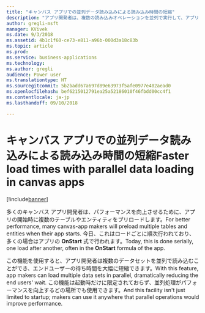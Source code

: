 ```yaml
---
title: "キャンバス アプリでの並列データ読み込みによる読み込み時間の短縮"
description: "アプリ開発者は、複数の読み込みオペレーションを並列で実行して、アプリ ユーザーの全体的な待ち時間を短縮できます。"
author: gregli-msft
manager: KVivek
ms.date: 9/3/2018
ms.assetid: 4b1c1f60-ce73-e811-a96b-000d3a18c83b
ms.topic: article
ms.prod: 
ms.service: business-applications
ms.technology: 
ms.author: gregli
audience: Power user
ms.translationtype: HT
ms.sourcegitcommit: 5b2badd67a697d89e63973f5afe0977e402aead0
ms.openlocfilehash: bef6215012791ea25a52186010f46fbdd00cc4f1
ms.contentlocale: ja-jp
ms.lasthandoff: 09/10/2018

---
```

# <a name="faster-load-times-with-parallel-data-loading-in-canvas-apps"></a><span data-ttu-id="6b377-103">キャンバス アプリでの並列データ読み込みによる読み込み時間の短縮</span><span class="sxs-lookup"><span data-stu-id="6b377-103">Faster load times with parallel data loading in canvas apps</span></span>


[!include[banner](../../includes/banner.md)]

<span data-ttu-id="6b377-104">多くのキャンバス アプリ開発者は、パフォーマンスを向上させるために、アプリの開始時に複数のテーブルやエンティティをプリロードします。</span><span class="sxs-lookup"><span data-stu-id="6b377-104">For better performance, many canvas-app makers will preload multiple tables and entities when their app starts.</span></span> <span data-ttu-id="6b377-105">今日、これはロードごとに順次行われており、多くの場合はアプリの **OnStart** 式で行われます。</span><span class="sxs-lookup"><span data-stu-id="6b377-105">Today, this is done serially, one load after another, often in the **OnStart** formula of the app.</span></span> 

<span data-ttu-id="6b377-106">この機能を使用すると、アプリ開発者は複数のデータセットを並列で読み込むことができ、エンドユーザーの待ち時間を大幅に短縮できます。</span><span class="sxs-lookup"><span data-stu-id="6b377-106">With this feature, app makers can load multiple data sets in parallel, dramatically reducing the end users' wait.</span></span>  <span data-ttu-id="6b377-107">この機能は起動時だけに限定されておらず、並列処理がパフォーマンスを向上するどの場所でも使用できます。</span><span class="sxs-lookup"><span data-stu-id="6b377-107">And this facility isn't just limited to startup; makers can use it anywhere that parallel operations would improve performance.</span></span>


